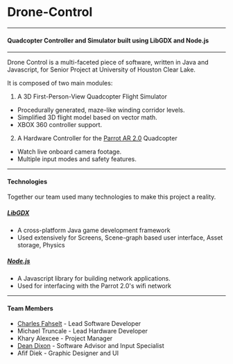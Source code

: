 # Drone-Control
------
#### Quadcopter Controller and Simulator built using LibGDX and Node.js
------

Drone Control is a multi-faceted piece of software,
written in Java and Javascript, for Senior Project at University of Houston Clear Lake.

It is composed of two main modules:  

1. A 3D First-Person-View Quadcopter Flight Simulator  
  * Procedurally generated, maze-like winding corridor levels.  
  * Simplified 3D flight model based on vector math.
  * XBOX 360 controller support.
  
2. A Hardware Controller for the [Parrot AR 2.0](http://ardrone2.parrot.com/) Quadcopter
  * Watch live onboard camera footage.
  * Multiple input modes and safety features.
  
------
#### Technologies
Together our team used many technologies to make this project a reality. 

##### [LibGDX](http://libgdx.badlogicgames.com/)
* A cross-platform Java game development framework
* Used extensively for Screens, Scene-graph based user interface, Asset storage, Physics

##### [Node.js](https://nodejs.org/)
* A Javascript library for building network applications.
* Used for interfacing with the Parrot 2.0's wifi network
-----



#### Team Members
* [Charles Fahselt](https://www.linkedin.com/in/fahseltc) - Lead Software Developer
* Michael Truncale - Lead Hardware Developer
* Khary Alexcee - Project Manager
* [Dean Dixon](https://www.linkedin.com/pub/dean-dixon/a0/40/56b) - Software Advisor and Input Specialist
* Afif Diek - Graphic Designer and UI



